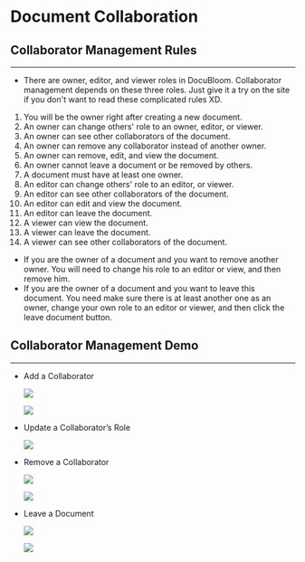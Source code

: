 # Document Collaboration

## Collaborator Management Rules
---
- There are owner, editor, and viewer roles in DocuBloom. Collaborator management depends on these three roles. Just give it a try on the site if you don't want to read these complicated rules XD.
1. You will be the owner right after creating a new document.
2. An owner can change others' role to an owner, editor, or viewer.
3. An owner can see other collaborators of the document.
4. An owner can remove any collaborator instead of another owner.
5. An owner can remove, edit, and view the document.
6. An owner cannot leave a document or be removed by others.
7. A document must have at least one owner.
8. An editor can change others' role to an editor, or viewer.
9. An editor can see other collaborators of the document.
10. An editor can edit and view the document.
11. An editor can leave the document.
12. A viewer can view the document.
13. A viewer can leave the document.
14. A viewer can see other collaborators of the document.
- If you are the owner of a document and you want to remove another owner. You will need to change his role to an editor or view, and then remove him.
- If you are the owner of a document and you want to leave this document. You need make sure there is at least another one as an owner, change your own role to an editor or viewer, and then click the leave document button.

## Collaborator Management Demo
---
- Add a Collaborator

  ![](..%5Cgifs%5Cadd-a-collaborator-i.gif)

  ![](..%5Cgifs%5Cadd-a-collaborator-ii.gif)

- Update a Collaborator’s Role

  ![](..%5Cgifs%5Cupdate-a-collaborator's-role.gif)

- Remove a Collaborator

  ![](..%5Cgifs%5Cremove-a-collaborator-i.gif)

  ![](..%5Cgifs%5Cremove-a-collaborator-ii.gif)

- Leave a Document

  ![](..%5Cgifs%5Cleave-a-document-i.gif)

  ![](..%5Cgifs%5Cleave-a-document-ii.gif)